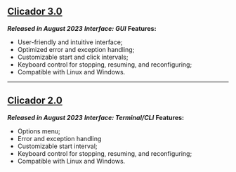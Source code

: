 ## [Clicador 3.0](https://github.com/mquelucci/clicador/releases/tag/clicador3.0)
***Released in August 2023***
***Interface: GUI***
**Features:** 
 - User-friendly and intuitive interface;
 - Optimized error and exception handling;
 - Customizable start and click intervals; 
 - Keyboard control for stopping, resuming, and reconfiguring;
 - Compatible with Linux and Windows.
 ---
 
## [Clicador 2.0](https://github.com/mquelucci/clicador/releases/tag/clicador2.0)
***Released in August 2023***
***Interface: Terminal/CLI***
**Features:** 
 - Options menu;
 - Error and exception handling 
 - Customizable start interval; 
 - Keyboard control for stopping, resuming, and reconfiguring;
 - Compatible with Linux and Windows.
